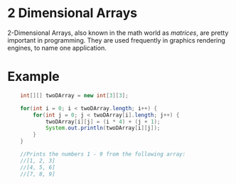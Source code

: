 # 2 Dimensional Arrays
2-Dimensional Arrays, also known in the math world as _matrices_, are pretty important in programming. They are used frequently in graphics rendering engines, to name one application.

# Example
```Java
    int[][] twoDArray = new int[3][3];

    for(int i = 0; i < twoDArray.length; i++) {
        for(int j = 0; j < twoDArray[i].length; j++) {
            twoDArray[i][j] = (i * 4) + (j + 1);
            System.out.println(twoDArray[i][j]);
        }
    }

    //Prints the numbers 1 - 9 from the following array:
    //[1, 2, 3]
    //[4, 5, 6]
    //[7, 8, 9]
```